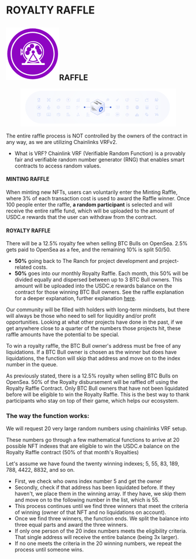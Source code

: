 # ROYALTY RAFFLE

## ![](<../../../.gitbook/assets/image (1) (5).png>)RAFFLE

<figure><img src="../../../.gitbook/assets/image (3) (1).png" alt=""><figcaption></figcaption></figure>

The entire raffle process is NOT controlled by the owners of the contract in any way, as we are utilizing Chainlinks VRFv2.&#x20;

* What is VRF?  Chainlink VRF (Verifiable Random Function) is a provably fair and verifiable random number generator (RNG) that enables smart contracts to access random values.

#### MINTING RAFFLE

When minting new NFTs, users can voluntarily enter the Minting Raffle, where 3% of each transaction cost is used to award the Raffle winner. Once 100 people enter the raffle, **a random participant** is selected and will receive the entire raffle fund, which will be uploaded to the amount of USDC.e rewards that the user can withdraw from the contract.&#x20;



#### ROYALTY RAFFLE

There will be a 12.5% royalty fee when selling BTC Bulls on OpenSea.  2.5% gets paid to OpenSea as a fee, and the remaining 10% is split 50/50.&#x20;

* **50%** going back to The Ranch for project development and project-related costs.&#x20;
* **50%** goes into our monthly Royalty Raffle. Each month, this 50% will be divided equally and dispersed between up to 3 BTC Bull owners. This amount will be uploaded into the USDC.e rewards balance on the contract for those winning BTC Bull owners. See the raffle explanation for a deeper explanation, further explanation [here](royalty-raffle.md). &#x20;

Our community will be filled with holders with long-term mindsets, but there will always be those who need to sell for liquidity and/or profit opportunities. Looking at what other projects have done in the past, if we get anywhere close to a quarter of the numbers those projects hit, these raffle amounts have the potential to be special.

To win a royalty raffle, the BTC Bull owner's address must be free of any liquidations. If a BTC Bull owner is chosen as the winner but does have liquidations, the function will skip that address and move on to the index number in the queue.&#x20;

As previously stated, there is a 12.5% royalty when selling BTC Bulls on OpenSea. 50% of the Royalty disbursement will be raffled off using the Royalty Raffle Contract. Only BTC Bull owners that have not been liquidated before will be eligible to win the Royalty Raffle. This is the best way to thank participants who stay on top of their game, which helps our ecosystem.&#x20;

### The way the function works:&#x20;

We will request 20 very large random numbers using chainlinks VRF setup.&#x20;

These numbers go through a few mathematical functions to arrive at 20 possible NFT indexes that are eligible to win the USDC.e balance on the Royalty Raffle contract (50% of that month's Royalties)

Let's assume we have found the twenty winning indexes; 5, 55, 83, 189, 788, 4422, 8832, and so on.&#x20;

* First, we check who owns index number 5 and get the owner
* Secondly, check if that address has been liquidated before. If they haven't, we place them in the winning array. If they have, we skip them and move on to the following number in the list, which is 55.&#x20;
* This process continues until we find three winners that meet the criteria of winning (owner of that NFT and no liquidations on account).&#x20;
* Once we find three winners, the function ends. We split the balance into three equal parts and award the three winners.&#x20;
* If only one person of the 20 index numbers meets the eligibility criteria. That single address will receive the entire balance (being 3x larger).&#x20;
* If no one meets the criteria in the 20 winning numbers, we repeat the process until someone wins.&#x20;

